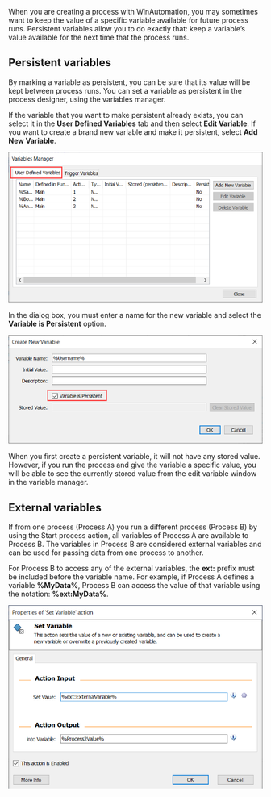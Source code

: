 When you are creating a process with WinAutomation, you may sometimes want to keep the value of a specific variable available for future process runs. Persistent variables allow you to do exactly that: keep a variable’s value available for the next time that the process runs.

## Persistent variables

By marking a variable as persistent, you can be sure that its value will be kept between process runs. You can set a variable as persistent in the process designer, using the variables manager.

If the variable that you want to make persistent already exists, you can select it in the **User Defined Variables** tab and then select **Edit Variable**. If you want to create a brand new variable and make it persistent, select **Add New Variable**.

![The User Defined Variables tab in the Variables Manager window.](..\media\variables-manager-window-user-defined-variables-with-shape.png)

In the dialog box, you must enter a name for the new variable and select the **Variable is Persistent** option.

![The Variable is Persistent option in the Create New Variable window.](..\media\create-new-variable-window-variable-is-persistent-option.png)

When you first create a persistent variable, it will not have any stored value. However, if you run the process and give the variable a specific value, you will be able to see the currently stored value from the edit variable window in the variable manager.

## External variables

If from one process (Process A) you run a different process (Process B) by using the Start process action, all variables of Process A are available to Process B. The variables in Process B are considered external variables and can be used for passing data from one process to another.

For Process B to access any of the external variables, the **ext:** prefix must be included before the variable name. For example, if Process A defines a variable **%MyData%**, Process B can access the value of that variable using the notation: **%ext:MyData%**. 

![The populated Set Value field in the Set Variable action's properties dialog.](..\media\set-variabl-action-properties-external-variable.png)